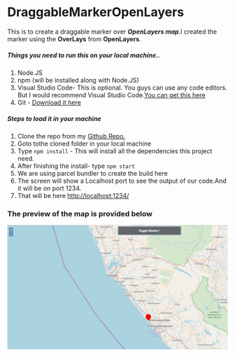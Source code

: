 # DraggableMarkerOpenLayers

This is to create a draggable marker over **_OpenLayers map_**.I created the marker using the **OverLays** from **OpenLayers**.


##### Things you need to run this on your local machine..

1) Node.JS
2) npm (will be installed along with Node.JS)
3) Visual Studio Code- This is optional. You guys can use any code editors. But I would recommend Visual Studio Code.[You can get this here](https://code.visualstudio.com/download)
4) Git - [Download it here](https://git-scm.com/)


##### Steps to load it in your machine

1) Clone the repo from my [Github Repo.](https://github.com/HARIKSREEE/DraggableMarkerOpenLayers)
2) Goto tothe cloned folder in your local machine
3) Type ```npm install``` - This will install all the dependencies this project need.
4) After finishing the install- type `npm start`
5) We are using parcel bundler to create the build here
6) The screen will show a Localhost port to see the output of our code.And it will be on port 1234.
7) That will be here [ http://localhost:1234/]( http://localhost:1234/)

### The preview of the map is provided below

![OpenLayers Map](/MapPreview.PNG)